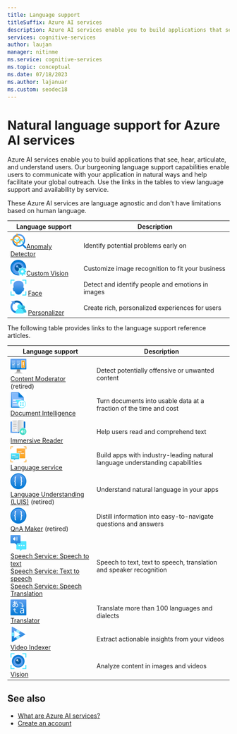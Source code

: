 ```yaml
---
title: Language support
titleSuffix: Azure AI services
description: Azure AI services enable you to build applications that see, hear, speak with, and understand your users.
services: cognitive-services
author: laujan
manager: nitinme
ms.service: cognitive-services
ms.topic: conceptual
ms.date: 07/18/2023
ms.author: lajanuar
ms.custom: seodec18
---
```


# Natural language support for Azure AI services

Azure AI services enable you to build applications that see, hear, articulate, and understand users. Our burgeoning language support capabilities enable users to communicate with your application in natural ways and help facilitate your global outreach. Use the links in the tables to view language support and availability by service.

These Azure AI services are language agnostic and don't have limitations based on human language.

| Language support | Description |
| --- | --- |
| ![Anomaly Detector icon](media/service-icons/anomaly-detector.svg)[Anomaly Detector](./Anomaly-Detector/index.yml) | Identify potential problems early on |
|![Custom Vision icon](media/service-icons/custom-vision.svg)[Custom Vision](./custom-vision-service/index.yml) |Customize image recognition to fit your business |
|![Face icon](media/service-icons/face.svg) [Face](./computer-vision/overview-identity.md) | Detect and identify people and emotions in images |
|![Personalizer icon](media/service-icons/personalizer.svg) [Personalizer](./personalizer/index.yml) | Create rich, personalized experiences for users |

The following table provides links to the language support reference articles. 

| Language support | Description |
| --- | --- |
| ![Content Moderator icon](media/service-icons/content-moderator.svg)</br> [Content Moderator](./content-moderator/language-support.md) (retired) | Detect potentially offensive or unwanted content |
| ![Document Intelligence icon](media/service-icons/document-intelligence.svg)</br> [Document Intelligence](./document-intelligence/language-support.md) | Turn documents into usable data at a fraction of the time and cost |
| ![Immersive Reader icon](media/service-icons/immersive-reader.svg)</br> [Immersive Reader](./immersive-reader/language-support.md) | Help users read and comprehend text |
| ![Language icon](media/service-icons/language.svg)</br> [Language service](./language-service/language-detection/overview.md) | Build apps with industry-leading natural language understanding capabilities |
| ![Language Understanding icon](media/service-icons/luis.svg)</br> [Language Understanding (LUIS)](./luis/luis-language-support.md) (retired) | Understand natural language in your apps |
| ![QnA Maker icon](media/service-icons/luis.svg)</br> [QnA Maker](./qnamaker/overview/language-support.md) (retired) | Distill information into easy-to-navigate questions and answers |
| ![Speech icon](media/service-icons/speech.svg)</br> [Speech Service: Speech to text](./speech-service/language-support.md?tabs=stt)</br>[Speech Service: Text to speech](./speech-service/language-support.md?tabs=tts)</br>[Speech Service: Speech Translation](./speech-service/language-support.md?tabs=speech-translation) | Speech to text, text to speech, translation and speaker recognition |
| ![Translator icon](media/service-icons/translator.svg)</br> [Translator](./translator/language-support.md) | Translate more than 100 languages and dialects |
| ![Video Indexer icon](media/service-icons/video-indexer.svg)</br> [Video Indexer](../azure-video-indexer/language-identification-model.md#guidelines-and-limitations) | Extract actionable insights from your videos |
| ![Vision icon](media/service-icons/vision.svg)</br> [Vision](./computer-vision/language-support.md) | Analyze content in images and videos |

## See also

* [What are Azure AI services?](./what-are-ai-services.md)
* [Create an account](multi-service-resource.md?pivots=azportal)
